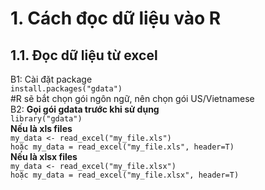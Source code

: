 # 1. Cách đọc dữ liệu vào R
## 1.1. Đọc dữ liệu từ excel
B1: Cài đặt package    
    `install.packages("gdata")`   
#R sẽ bắt chọn gói ngôn ngữ, nên chọn gói US/Vietnamese   
B2:
**Gọi gói gdata trước khi sử dụng**    
`library("gdata")`    
**Nếu là xls files**    
`my_data <- read_excel("my_file.xls")`    
`hoặc my_data = read_excel("my_file.xls", header=T)`   
**Nếu là xlsx files**    
`my_data <- read_excel("my_file.xlsx")`    
`hoặc my_data = read_excel("my_file.xlsx", header=T)`    

